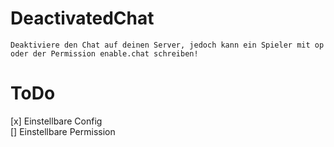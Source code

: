 # DeactivatedChat

```
Deaktiviere den Chat auf deinen Server, jedoch kann ein Spieler mit op oder der Permission enable.chat schreiben!
```
# ToDo

[x] Einstellbare Config <br/>
[] Einstellbare Permission
